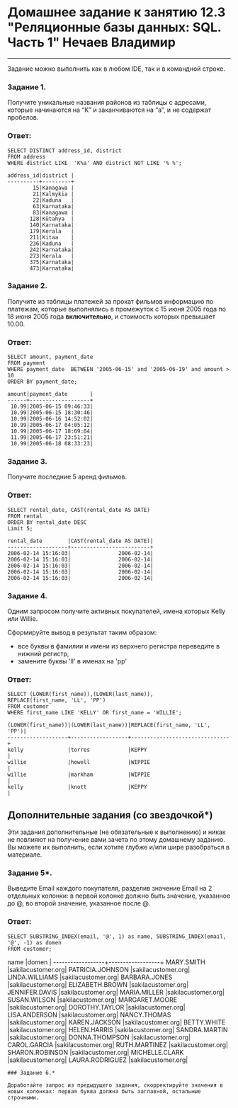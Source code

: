 # Домашнее задание к занятию 12.3 "Реляционные базы данных: SQL. Часть 1" Нечаев Владимир

---

Задание можно выполнить как в любом IDE, так и в командной строке.

### Задание 1.

Получите уникальные названия районов из таблицы с адресами, которые начинаются на “K” и заканчиваются на “a”, и не содержат пробелов.

### Ответ:
```
SELECT DISTINCT address_id, district
FROM address
WHERE district LIKE  'K%a' AND district NOT LIKE '% %';
```
```
address_id|district |
----------+---------+
        15|Kanagawa |
        21|Kalmykia |
        22|Kaduna   |
        63|Karnataka|
        83|Kanagawa |
       128|Kütahya  |
       140|Karnataka|
       179|Kerala   |
       211|Kitaa    |
       236|Kaduna   |
       242|Karnataka|
       273|Kerala   |
       375|Karnataka|
       473|Karnataka|
```
### Задание 2.

Получите из таблицы платежей за прокат фильмов информацию по платежам, которые выполнялись в промежуток с 15 июня 2005 года по 18 июня 2005 года **включительно**, 
и стоимость которых превышает 10.00.

### Ответ:
```
SELECT amount, payment_date 
FROM payment 
WHERE payment_date  BETWEEN '2005-06-15' and '2005-06-19' and amount > 10
ORDER BY payment_date;
```
```
amount|payment_date       |
------+-------------------+
 10.99|2005-06-15 09:46:33|
 10.99|2005-06-15 18:30:46|
 10.99|2005-06-16 14:52:02|
 10.99|2005-06-17 04:05:12|
 10.99|2005-06-17 18:09:04|
 11.99|2005-06-17 23:51:21|
 10.99|2005-06-18 08:33:23|
```
### Задание 3.

Получите последние 5 аренд фильмов.

### Ответ:
```
SELECT rental_date, CAST(rental_date AS DATE)
FROM rental
ORDER BY rental_date DESC 
Limit 5;
```
```
rental_date        |CAST(rental_date AS DATE)|
-------------------+-------------------------+
2006-02-14 15:16:03|               2006-02-14|
2006-02-14 15:16:03|               2006-02-14|
2006-02-14 15:16:03|               2006-02-14|
2006-02-14 15:16:03|               2006-02-14|
2006-02-14 15:16:03|               2006-02-14|
```
### Задание 4.

Одним запросом получите активных покупателей, имена которых Kelly или Willie. 

Сформируйте вывод в результат таким образом:
- все буквы в фамилии и имени из верхнего регистра переведите в нижний регистр,
- замените буквы 'll' в именах на 'pp'

### Ответ:
```
SELECT (LOWER(first_name)),(LOWER(last_name)),
REPLACE(first_name, 'LL', 'PP')
FROM customer
WHERE first_name LIKE 'KELLY' OR first_name = 'WILLIE';
```
```
(LOWER(first_name))|(LOWER(last_name))|REPLACE(first_name, 'LL', 'PP')|
-------------------+------------------+-------------------------------+
kelly              |torres            |KEPPY                          |
willie             |howell            |WIPPIE                         |
willie             |markham           |WIPPIE                         |
kelly              |knott             |KEPPY                          |
```
## Дополнительные задания (со звездочкой*)
Эти задания дополнительные (не обязательные к выполнению) и никак не повлияют на получение вами зачета по этому домашнему заданию. Вы можете их выполнить, если хотите глубже и/или шире разобраться в материале.

### Задание 5*.

Выведите Email каждого покупателя, разделив значение Email на 2 отдельных колонки: в первой колонке должно быть значение, указанное до @, во второй значение, указанное после @.

### Ответ:
```
SELECT SUBSTRING_INDEX(email, '@', 1) as name, SUBSTRING_INDEX(email, '@', -1) as domen
FROM customer;
```
name              |domen             |
------------------+------------------+
MARY.SMITH        |sakilacustomer.org|
PATRICIA.JOHNSON  |sakilacustomer.org|
LINDA.WILLIAMS    |sakilacustomer.org|
BARBARA.JONES     |sakilacustomer.org|
ELIZABETH.BROWN   |sakilacustomer.org|
JENNIFER.DAVIS    |sakilacustomer.org|
MARIA.MILLER      |sakilacustomer.org|
SUSAN.WILSON      |sakilacustomer.org|
MARGARET.MOORE    |sakilacustomer.org|
DOROTHY.TAYLOR    |sakilacustomer.org|
LISA.ANDERSON     |sakilacustomer.org|
NANCY.THOMAS      |sakilacustomer.org|
KAREN.JACKSON     |sakilacustomer.org|
BETTY.WHITE       |sakilacustomer.org|
HELEN.HARRIS      |sakilacustomer.org|
SANDRA.MARTIN     |sakilacustomer.org|
DONNA.THOMPSON    |sakilacustomer.org|
CAROL.GARCIA      |sakilacustomer.org|
RUTH.MARTINEZ     |sakilacustomer.org|
SHARON.ROBINSON   |sakilacustomer.org|
MICHELLE.CLARK    |sakilacustomer.org|
LAURA.RODRIGUEZ   |sakilacustomer.org|
```
### Задание 6.*

Доработайте запрос из предыдущего задания, скорректируйте значения в новых колонках: первая буква должна быть заглавной, остальные строчными.
